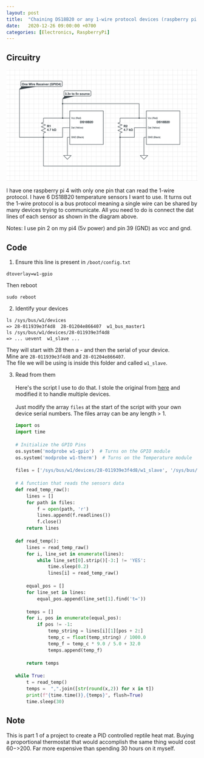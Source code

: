 ```yaml
---
layout: post
title:  "Chaining DS18B20 or any 1-wire protocol devices (raspberry pi 4)"
date:   2020-12-26 09:00:00 +0700
categories: [Electronics, RaspberryPi]
---
```


## Circuitry
![Circuit diagram of two DS18B20](/assets/images/chain.png)

I have one raspberry pi 4 with only one pin that can read the 1-wire protocol. I have 6 DS18B20 temperature sensors I want to use.
It turns out the 1-wire protocol is a bus protocol meaning a single wire can be shared by many devices trying to communicate. All you need to do is connect the 
dat lines of each sensor as shown in the diagram above.

Notes: I use pin 2 on my pi4 (5v power) and pin 39 (GND) as vcc and gnd.

## Code

1. Ensure this line is present in `/boot/config.txt`
```text 
dtoverlay=w1-gpio
```
Then reboot
```
sudo reboot
```

2. Identify your devices 
```
ls /sys/bus/w1/devices
=> 28-011939e3f4d8  28-01204e866407  w1_bus_master1
ls /sys/bus/w1/devices/28-011939e3f4d8
=> ... uevent  w1_slave ...
```
They will start with 28 then a - and then the serial of your device.<br>Mine are  `28-011939e3f4d8` and `28-01204e866407`.<br/>
The file we will be using is inside this folder and called `w1_slave`.

3. Read from them<br/><br/>
Here's the script I use to do that. I stole the original from [here](https://thepihut.com/blogs/raspberry-pi-tutorials/18095732-sensors-temperature-with-the-1-wire-interface-and-the-ds18b20)
and modified it to handle multiple devices.
<br/><br/>
Just modify the array `files` at the start of the script with your own device serial numbers. The files array can be any length > 1.

    ```python
    import os
    import time
    
    # Initialize the GPIO Pins
    os.system('modprobe w1-gpio')  # Turns on the GPIO module
    os.system('modprobe w1-therm')  # Turns on the Temperature module
    
    files = ['/sys/bus/w1/devices/28-011939e3f4d8/w1_slave', '/sys/bus/w1/devices/28-01204e866407/w1_slave']
    
    # A function that reads the sensors data
    def read_temp_raw():
        lines = []
        for path in files:
            f = open(path, 'r')
            lines.append(f.readlines())
            f.close()
        return lines
    
    def read_temp():
        lines = read_temp_raw()
        for i, line_set in enumerate(lines):
            while line_set[0].strip()[-3:] != 'YES':
                time.sleep(0.2)
                lines[i] = read_temp_raw()
    
        equal_pos = []
        for line_set in lines:
            equal_pos.append(line_set[1].find('t='))
    
        temps = []
        for i, pos in enumerate(equal_pos):
            if pos != -1:
                temp_string = lines[i][1][pos + 2:]
                temp_c = float(temp_string) / 1000.0
                temp_f = temp_c * 9.0 / 5.0 + 32.0
                temps.append(temp_f)
    
        return temps
    
    while True:
        t = read_temp()
        temps =  ",".join([str(round(x,2)) for x in t])
        print(f"{time.time()},{temps}", flush=True)
        time.sleep(30)
    ```
   
## Note
This is part 1 of a project to create a PID controlled reptile heat mat. Buying a proportional thermostat that would accomplish the same
thing would cost $60->$200. Far more expensive than spending 30 hours on it myself.   
